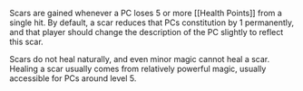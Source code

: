 Scars are gained whenever a PC loses 5 or more [[Health Points]] from a single hit. By default, a scar reduces that PCs constitution by 1 permanently, and that player should change the description of the PC slightly to reflect this scar.

Scars do not heal naturally, and even minor magic cannot heal a scar. Healing a scar usually comes from relatively powerful magic, usually accessible for PCs around level 5.